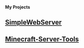**My Projects**

[**SimpleWebServer**](https://github.com/Flovoko/SimpleWebServer)
---

[**Minecraft-Server-Tools**](https://github.com/Flovoko/Minecraft-Server-Tools)
---
